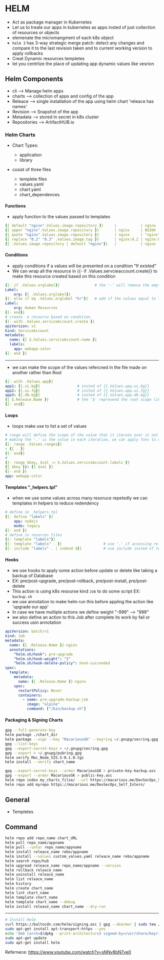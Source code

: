 # HELM
- Act as package manager in Kubernetes
- Let us to treate our apps in kubernetes as apps insted of just collection of resources or objects 
- elemenate the micromangment of each k8s object 
- `helm 3` has 3-way strategic merge patch: detect any changes and compare it to the last revision taken and to current working version to apply rollbacks
- Creat Dynamic resources templetes
- let you centrlize the place of updating app dynamic values like vesrion




## Helm Components
- cli --> Manage helm apps
- charts --> collection of apps and config of the app
- Releace --> single installation of the app using helm chart 'releace has names'
- Revision --> Snapshot of the app
- Metadata --> stored in secret in k8s cluster
- Repositories --> ArtifactHUB.io

### Helm Charts
- Chart Types:
    - application
    - library

- cosist of three files 
    - templete files 
    - values.yaml
    - chart.yaml 
    - chart_dependences

#### Functions
- apply function to the values passed to templates
```yaml
{{ default "nginx".Values.image.repository }}     |           | nginx       # Normal Func
{{ upper "nginx".Values.image.repository }}       | nginx     | NGINX
{{ quote "nginx".Values.image.repository }}       | nginx     | "nginx"
{{ replace "0.2" "0.3" .Values.image.tag }}       | nginx:0.2 | nginx:0.3
{{ .Values.image.repository | default "nginx"}}   |           | nginx       # Func using Pipeline
```

#### Conditions
- apply conditions if a values will be presented on a condition "If existed"
- We can wrap all the resource in {{- if .Values.servcieaccount.create}} to make this resource created based on this condition  
```yaml
{{- if .Values.orglabel}}                # the '-' will remove the empty raw
Label:
    org: {{ .Values.orglabel}}
{{- else if eq .Values.orglabel "hr"}}   # add if the values equal to "hr" then apply this section
Label:
    org: Human Resources
{{- end}}
# create  a resource based on condition
{{- with .Values.serviceAccount.create }}
apiVersion: v1
kind: ServiceAccount
metadata:
  name: {{ $.Values.serviceAccount.name }}
  labels:
    app: webapp-color
{{- end }}
```
---
- we can make the scope of the values refercned in the file made on another rather than Root
```Yaml
{{- with .Values.app}}
app1: {{.ui.bg}}                 # insted of {{.Values.app.ui.bg}}
app2: {{.ui.fg}}                 # insted of {{.Values.app.ui.fg}}
app3: {{.db.bg}}                 # insted of {{.Values.app.db.bg}}
{{ $.Release.Name }}             # the '$' represend the root scope like '~' in shell   
{{- end}}
```
#### Loops
- loops make use to list a set of values 
```yaml
# range will define the scope of the value that it iterate over it not `root` or `$`
# making the '.' is the value in each iteration, we can apply func to modify the outcome    
{{- range .Values.ranges}}
- {{ . }}
{{- end}}
#
{{- range $key, $val := $.Values.serviceAccount.labels }}
{{ $key }}: {{ $val }}
{{- end }}
app: webapp-color
```
#### Templates "_helpers.tpl"
- when we use some values across many resoruce repetedly we can templates in helpers to reduce redendency
```yaml
# define in _helpers.tpl
{{- define "labels" }}
    app: nodejs
    mode: legacy
{{- end }}
# define in resorces files
{{- template "labels"}}
{{- template "labels" . }}                   # use '.' if accessing releace name 
{{- include "labels" . | indend 4}}          # use include insted of template to act as func and can use pipeline with it to add indentation as needed to fix indentation errors
```

#### Hooks
- we use hooks to apply some action before update or delete like taking a backup of Database 
- EX: pre/post-upgrade, pre/post-rollback, pre/post-install, pre/post-delete
- This action is using k8s resourse kind `Job` to do some script EX: `backup.sh`
- we use annotation to make helm run this before appling the action like 'upgrade our app'
- In case we have multiple actions we define weight "-999" --> "999" 
- we also define an action to this Job after complete its work by fail or success usin annotation
```yaml
apiVersion: batch/v1
kind: Job
metadata:
  name: {{ .Release.Name }}-nginx
  annotations:
    "helm.sh/hook": pre-upgrade
    "helm.sh/hook-weight": "5"
    "helm.sh/hook-delete-policy": hook-succeeded
spec:
  template:
    metadata:
      name: {{ .Release.Name }}-nginx
    spec:
      restartPolicy: Never
      containers:
        - name: pre-upgrade-backup-job
          image: "alpine"
          command: ["/bin/backup.sh"]
```

#### Packaging & Signing Charts
```bash
gpg --full-generate-key
helm package ./chart_dir
helm package --sign --key "MacariousGK" --keyring ~/.gnupg/secring.gpg ./Mac_Node_V25.5/
gpg --list-keys
gpg --export-secret-keys > ~/.gnupg/secring.gpg
gpg --export > ~/.gnupg/pubring.gpg
helm verify Mac_Node_V25.5-0.1.0.tgz
helm install --verify chart_name

gpg --export-secret-keys --armor MacariousGK > private-key-backup.asc
gpg --export --armor MacariousGK > public-key.asc
helm repo index my_charts_filse/ --url https://macarious.me/DevSecOps_Self_Intern/
helm repo add myrepo https://macarious.me/DevSecOps_Self_Intern/

```
## General 
- Templetes 



## Command
``` bash
helm repo add repo_name chart_URL                                               # add repo to our local repos
helm pull repo_name/appname                                                     # install the app files 
helm pull --untar repo_name/appname                                             # install the app files and un tar 
helm install releace_name rebo/appname                                          # deploy app with default value
helm install --values custom_values.yaml releace_name rebo/appname              # deploy app with custom value
helm search repo/hub
helm upgread releace_name repo_name/appname --version 
helm rollback releace_name
helm uninstall releace_name
helm list releace_name                                                          # list releaces
helm history                                                                    # History of charts and releaces
helm create chart_name                                                           # create chart
helm lint chart_name                                                            # search for erors in chart
helm template chart_name                                                        # review the created templates
helm template chart_name --debug                                                # to debug in case of errors
helm install release_name chart_name --dry-run                                  # catch error while creating k8s erros
```
---
``` bash
# Install Helm
curl https://baltocdn.com/helm/signing.asc | gpg --dearmor | sudo tee /usr/share/keyrings/helm.gpg > /dev/null
sudo apt-get install apt-transport-https --yes
echo "deb [arch=$(dpkg --print-architecture) signed-by=/usr/share/keyrings/helm.gpg] https://baltocdn.com/helm/stable/debian/ all main" | sudo tee /etc/apt/sources.list.d/helm-stable-debian.list
sudo apt-get update
sudo apt-get install helm
```



Refernece: https://www.youtube.com/watch?v=sNNy8bN7ve0